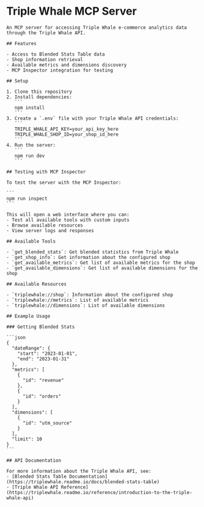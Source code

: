 # Triple Whale MCP Server

    An MCP server for accessing Triple Whale e-commerce analytics data through the Triple Whale API.

    ## Features

    - Access to Blended Stats Table data
    - Shop information retrieval
    - Available metrics and dimensions discovery
    - MCP Inspector integration for testing

    ## Setup

    1. Clone this repository
    2. Install dependencies:
       ```
       npm install
       ```
    3. Create a `.env` file with your Triple Whale API credentials:
       ```
       TRIPLE_WHALE_API_KEY=your_api_key_here
       TRIPLE_WHALE_SHOP_ID=your_shop_id_here
       ```
    4. Run the server:
       ```
       npm run dev
       ```

    ## Testing with MCP Inspector

    To test the server with the MCP Inspector:

    ```
    npm run inspect
    ```

    This will open a web interface where you can:
    - Test all available tools with custom inputs
    - Browse available resources
    - View server logs and responses

    ## Available Tools

    - `get_blended_stats`: Get blended statistics from Triple Whale
    - `get_shop_info`: Get information about the configured shop
    - `get_available_metrics`: Get list of available metrics for the shop
    - `get_available_dimensions`: Get list of available dimensions for the shop

    ## Available Resources

    - `triplewhale://shop`: Information about the configured shop
    - `triplewhale://metrics`: List of available metrics
    - `triplewhale://dimensions`: List of available dimensions

    ## Example Usage

    ### Getting Blended Stats

    ```json
    {
      "dateRange": {
        "start": "2023-01-01",
        "end": "2023-01-31"
      },
      "metrics": [
        {
          "id": "revenue"
        },
        {
          "id": "orders"
        }
      ],
      "dimensions": [
        {
          "id": "utm_source"
        }
      ],
      "limit": 10
    }
    ```

    ## API Documentation

    For more information about the Triple Whale API, see:
    - [Blended Stats Table Documentation](https://triplewhale.readme.io/docs/blended-stats-table)
    - [Triple Whale API Reference](https://triplewhale.readme.io/reference/introduction-to-the-triple-whale-api)
